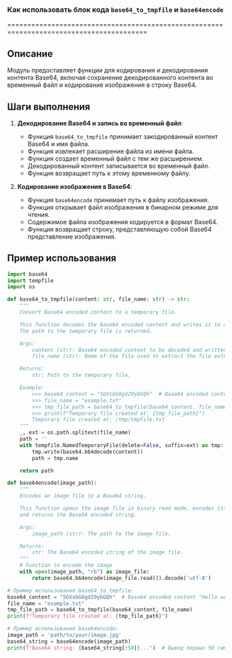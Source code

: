 ### Как использовать блок кода `base64_to_tmpfile` и `base64encode`
=========================================================================================

Описание
-------------------------
Модуль предоставляет функции для кодирования и декодирования контента Base64, включая сохранение декодированного контента во временный файл и кодирование изображения в строку Base64.

Шаги выполнения
-------------------------
1. **Декодирование Base64 и запись во временный файл**:
   - Функция `base64_to_tmpfile` принимает закодированный контент Base64 и имя файла.
   - Функция извлекает расширение файла из имени файла.
   - Функция создает временный файл с тем же расширением.
   - Декодированный контент записывается во временный файл.
   - Функция возвращает путь к этому временному файлу.

2. **Кодирование изображения в Base64**:
    - Функция `base64encode` принимает путь к файлу изображения.
    - Функция открывает файл изображения в бинарном режиме для чтения.
    - Содержимое файла изображения кодируется в формат Base64.
    - Функция возвращает строку, представляющую собой Base64 представление изображения.

Пример использования
-------------------------

```python
import base64
import tempfile
import os

def base64_to_tmpfile(content: str, file_name: str) -> str:
    """
    Convert Base64 encoded content to a temporary file.

    This function decodes the Base64 encoded content and writes it to a temporary file with the same extension as the provided file name. 
    The path to the temporary file is returned.

    Args:
        content (str): Base64 encoded content to be decoded and written to the file.
        file_name (str): Name of the file used to extract the file extension for the temporary file.

    Returns:
        str: Path to the temporary file.

    Example:
        >>> base64_content = "SGVsbG8gd29ybGQh"  # Base64 encoded content "Hello world!"
        >>> file_name = "example.txt"
        >>> tmp_file_path = base64_to_tmpfile(base64_content, file_name)
        >>> print(f"Temporary file created at: {tmp_file_path}")
        Temporary file created at: /tmp/tmpfile.txt
    """
    _, ext = os.path.splitext(file_name)
    path = ''
    with tempfile.NamedTemporaryFile(delete=False, suffix=ext) as tmp:
        tmp.write(base64.b64decode(content))
        path = tmp.name

    return path

def base64encode(image_path):
    """
    Encodes an image file to a Base64 string.

    This function opens the image file in binary read mode, encodes its content using Base64 encoding,
    and returns the Base64 encoded string.

    Args:
        image_path (str): The path to the image file.

    Returns:
        str: The Base64 encoded string of the image file.
    """
    # Function to encode the image
    with open(image_path, "rb") as image_file:
        return base64.b64encode(image_file.read()).decode('utf-8')

# Пример использования base64_to_tmpfile:
base64_content = "SGVsbG8gd29ybGQh"  # Base64 encoded content "Hello world!"
file_name = "example.txt"
tmp_file_path = base64_to_tmpfile(base64_content, file_name)
print(f"Temporary file created at: {tmp_file_path}")

# Пример использования base64encode:
image_path = 'path/to/your/image.jpg'
base64_string = base64encode(image_path)
print(f"Base64 string: {base64_string[:50]}...")  # Вывод первых 50 символов
```
